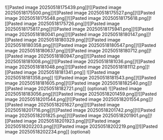 ![[Pasted image 20250518175439.png]]![[Pasted image 20250518175500.png]]![[Pasted image 20250518175527.png]]![[Pasted image 20250518175548.png]]![[Pasted image 20250518175618.png]]![[Pasted image 20250518175726.png]]![[Pasted image 20250518175817.png]]![[Pasted image 20250518175941.png]]![[Pasted image 20250518180041.png]]![[Pasted image 20250518180147.png]]![[Pasted image 20250518180329.png]]![[Pasted image 20250518180358.png]]![[Pasted image 20250518180547.png]]![[Pasted image 20250518180637.png]]![[Pasted image 20250518180712.png]]![[Pasted image 20250518180947.png]]![[Pasted image 20250518181008.png]]![[Pasted image 20250518181036.png]]![[Pasted image 20250518181048.png]]![[Pasted image 20250518181112.png]]![[Pasted image 20250518181341.png]]
![[Pasted image 20250518181358.png]]
![[Pasted image 20250518181543.png]]![[Pasted image 20250518181605.png]]![[Pasted image 20250518182540.png]]![[Pasted image 20250518182721.png]]
(optional)
![[Pasted image 20250518183056.png]]![[Pasted image 20250518201459.png]]![[Pasted image 20250518201544.png]]![[Pasted image 20250518201554.png]]![[Pasted image 20250518201627.png]]![[Pasted image 20250518201716.png]]![[Pasted image 20250518201742.png]]![[Pasted image 20250518201825.png]]![[Pasted image 20250518201901.png]]![[Pasted image 20250518201923.png]]![[Pasted image 20250518202203.png]]![[Pasted image 20250518202219.png]]![[Pasted image 20250518202234.png]]
(optional)
